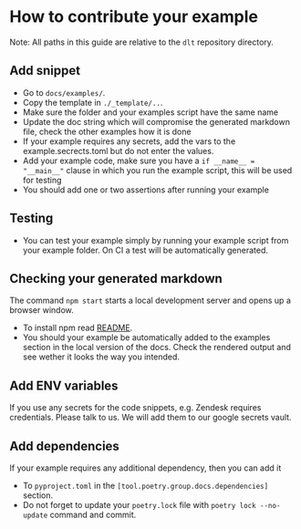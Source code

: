 # How to contribute your example

Note: All paths in this guide are relative to the `dlt` repository directory.

## Add snippet

- Go to `docs/examples/`.
- Copy the template in `./_template/..`.
- Make sure the folder and your examples script have the same name
- Update the doc string which will compromise the generated markdown file, check the other examples how it is done
- If your example requires any secrets, add the vars to the example.secrects.toml but do not enter the values.
- Add your example code, make sure you have a `if __name__ = "__main__"` clause in which you run the example script, this will be used for testing
- You should add one or two assertions after running your example

## Testing
- You can test your example simply by running your example script from your example folder. On CI a test will be automatically generated.

## Checking your generated markdown

The command `npm start`  starts a local development server and opens up a browser window.

- To install npm read [README](../website/README.md).
- You should your example be automatically added to the examples section in the local version of the docs. Check the rendered output and see wether it looks the way you intended.

## Add ENV variables

If you use any secrets for the code snippets, e.g. Zendesk requires credentials. Please talk to us. We will add them to our google secrets vault.

## Add dependencies

If your example requires any additional dependency, then you can add it

- To  `pyproject.toml` in the `[tool.poetry.group.docs.dependencies]` section.
- Do not forget to update your `poetry.lock` file with `poetry lock --no-update` command and commit.
